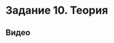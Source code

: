 # Задание 10. Теория

## Видео
<videogallery>

<a id="videobox" href="https://youtu.be/Q7VCB8SDTjM" data-title="Информатика ЕГЭ 2022 | Задание 10 | Word" data-img="https://raw.githubusercontent.com/BlueRect/egelib-content/main/img/Q7VCB8SDTjM-HQ.jpg" data-length="5:02" data-author="GTai"></a>
<a id="videobox" href="/" data-title="Lorem ipsum" data-img="https://github.com/BlueRect/egelib-content/blob/main/img/ratiomethod.jpg?raw=true" data-length="1:28" data-author="Lorem ipsum"></a>
<a id="videobox" href="/" data-title="Lorem ipsum" data-img="https://github.com/BlueRect/egelib-content/blob/main/img/ratiomethod.jpg?raw=true" data-length="1:28" data-author="Lorem ipsum"></a>
  <a id="videobox" href="/" data-title="Lorem ipsum" data-img="https://github.com/BlueRect/egelib-content/blob/main/img/ratiomethod.jpg?raw=true" data-length="1:28" data-author="Lorem ipsum"></a>
  <a id="videobox" href="/" data-title="Lorem ipsum" data-img="https://github.com/BlueRect/egelib-content/blob/main/img/ratiomethod.jpg?raw=true" data-length="1:28" data-author="Lorem ipsum"></a>
  <a id="videobox" href="/" data-title="Lorem ipsum" data-img="https://github.com/BlueRect/egelib-content/blob/main/img/ratiomethod.jpg?raw=true" data-length="1:28" data-author="Lorem ipsum"></a>
  
</videogallery>




<videogallery>
  <a id="videobox"  href="/" data-title="Lorem ipsum" data-img="https://github.com/BlueRect/egelib-content/blob/main/img/ratiomethod.jpg?raw=true" data-length="1:28" data-author="Lorem ipsum"></a>
  <a id="videobox" href="/" data-title="Lorem ipsum" data-img="https://github.com/BlueRect/egelib-content/blob/main/img/ratiomethod.jpg?raw=true" data-length="1:28"></a>
  <a id="videobox" href="/" data-title="Lorem ipsum" data-img="https://github.com/BlueRect/egelib-content/blob/main/img/ratiomethod.jpg?raw=true" data-length="1:28"></a>
<a id="videobox" href="/" data-title="Lorem ipsum" data-img="https://github.com/BlueRect/egelib-content/blob/main/img/ratiomethod.jpg?raw=true" data-length="1:28"></a>
<a id="videobox" data-url="/" data-title="Lorem ipsum" data-img="https://github.com/BlueRect/egelib-content/blob/main/img/ratiomethod.jpg?raw=true" data-length="1:28"></a>
</videogallery>
